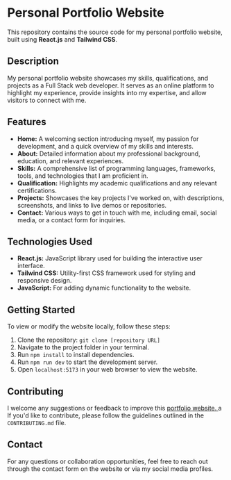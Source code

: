 <h1>Personal Portfolio Website</h1>

<p>This repository contains the source code for my personal portfolio website, built using <strong>React.js</strong> and <strong>Tailwind CSS</strong>.</p>

<h2>Description</h2>
<p>
  My personal portfolio website showcases my skills, qualifications, and projects as a Full Stack web developer. 
  It serves as an online platform to highlight my experience, provide insights into my expertise, and allow visitors to connect with me.
</p>

<h2>Features</h2>
<ul>
  <li><strong>Home:</strong> A welcoming section introducing myself, my passion for development, and a quick overview of my skills and interests.</li>
  <li><strong>About:</strong> Detailed information about my professional background, education, and relevant experiences.</li>
  <li><strong>Skills:</strong> A comprehensive list of programming languages, frameworks, tools, and technologies that I am proficient in.</li>
  <li><strong>Qualification:</strong> Highlights my academic qualifications and any relevant certifications.</li>
  <li><strong>Projects:</strong> Showcases the key projects I've worked on, with descriptions, screenshots, and links to live demos or repositories.</li>
  <li><strong>Contact:</strong> Various ways to get in touch with me, including email, social media, or a contact form for inquiries.</li>
</ul>

<h2>Technologies Used</h2>
<ul>
  <li><strong>React.js:</strong> JavaScript library used for building the interactive user interface.</li>
  <li><strong>Tailwind CSS:</strong> Utility-first CSS framework used for styling and responsive design.</li>
  <li><strong>JavaScript:</strong> For adding dynamic functionality to the website.</li>
</ul>

<h2>Getting Started</h2>
<p>To view or modify the website locally, follow these steps:</p>
<ol>
  <li>Clone the repository: <code>git clone [repository URL]</code></li>
  <li>Navigate to the project folder in your terminal.</li>
  <li>Run <code>npm install</code> to install dependencies.</li>
  <li>Run <code>npm run dev</code> to start the development server.</li>
  <li>Open <code>localhost:5173</code> in your web browser to view the website.</li>
</ol>

<h2>Contributing</h2>
<p>
  I welcome any suggestions or feedback to improve this <a href="https://portfolio-nishan.vercel.app/"> portfolio website. </a>a
  If you'd like to contribute, please follow the guidelines outlined in the <code>CONTRIBUTING.md</code> file.
</p>

<h2>Contact</h2>
<p>
  For any questions or collaboration opportunities, feel free to reach out through the contact form on the website or via my social media profiles.
</p>
